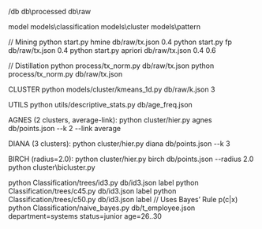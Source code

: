 /db
db\processed
db\raw

model
models\classification
models\cluster
models\pattern

// Mining
python start.py hmine   db/raw/tx.json 0.4
python start.py fp      db/raw/tx.json 0.4
python start.py apriori db/raw/tx.json 0.4 0.6

// Distillation
python process/tx_norm.py db/raw/tx.json
python process/tx_norm.py db/raw/tx.json


CLUSTER
python models/cluster/kmeans_1d.py db/raw/k.json 3 

UTILS
python utils/descriptive_stats.py db/age_freq.json

AGNES (2 clusters, average-link):
python cluster/hier.py agnes db/points.json --k 2 --link average


DIANA (3 clusters):
python cluster/hier.py diana db/points.json --k 3

BIRCH (radius=2.0):
python cluster/hier.py birch db/points.json --radius 2.0
python cluster\bicluster.py

python Classification/trees/id3.py db/id3.json label
python Classification/trees/c45.py db/id3.json label
python Classification/trees/c50.py db/id3.json label
// Uses Bayes’ Rule p(c|x)
python Classification/naive_bayes.py db/t_employee.json department=systems status=junior age=26..30



